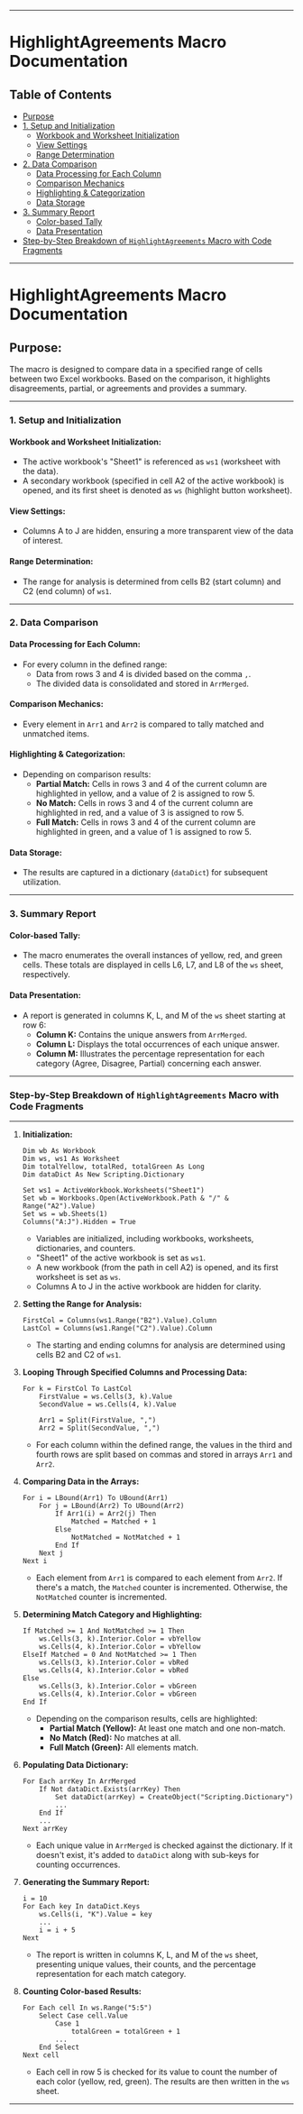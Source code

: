 
---

# HighlightAgreements Macro Documentation

## Table of Contents
- [Purpose](#purpose)
- [1. Setup and Initialization](#1-setup-and-initialization)
  - [Workbook and Worksheet Initialization](#workbook-and-worksheet-initialization)
  - [View Settings](#view-settings)
  - [Range Determination](#range-determination)
- [2. Data Comparison](#2-data-comparison)
  - [Data Processing for Each Column](#data-processing-for-each-column)
  - [Comparison Mechanics](#comparison-mechanics)
  - [Highlighting & Categorization](#highlighting--categorization)
  - [Data Storage](#data-storage)
- [3. Summary Report](#3-summary-report)
  - [Color-based Tally](#color-based-tally)
  - [Data Presentation](#data-presentation)
- [Step-by-Step Breakdown of `HighlightAgreements` Macro with Code Fragments](#step-by-step-breakdown-of-highlightagreements-macro-with-code-fragments)

---
# HighlightAgreements Macro Documentation

## Purpose:
The macro is designed to compare data in a specified range of cells between two Excel workbooks. Based on the comparison, it highlights disagreements, partial, or agreements and provides a summary.

---

### 1. Setup and Initialization

#### Workbook and Worksheet Initialization:
- The active workbook's "Sheet1" is referenced as `ws1` (worksheet with the data).
- A secondary workbook (specified in cell A2 of the active workbook) is opened, and its first sheet is denoted as `ws` (highlight button worksheet).

#### View Settings:
- Columns A to J are hidden, ensuring a more transparent view of the data of interest.

#### Range Determination:
- The range for analysis is determined from cells B2 (start column) and C2 (end column) of `ws1`.

---

### 2. Data Comparison

#### Data Processing for Each Column:
- For every column in the defined range:
  - Data from rows 3 and 4 is divided based on the comma `,`.
  - The divided data is consolidated and stored in `ArrMerged`.

#### Comparison Mechanics:
- Every element in `Arr1` and `Arr2` is compared to tally matched and unmatched items.

#### Highlighting & Categorization:
- Depending on comparison results:
  - **Partial Match:** Cells in rows 3 and 4 of the current column are highlighted in yellow, and a value of 2 is assigned to row 5.
  - **No Match:** Cells in rows 3 and 4 of the current column are highlighted in red, and a value of 3 is assigned to row 5.
  - **Full Match:** Cells in rows 3 and 4 of the current column are highlighted in green, and a value of 1 is assigned to row 5.

#### Data Storage:
- The results are captured in a dictionary (`dataDict`) for subsequent utilization.

---

### 3. Summary Report

#### Color-based Tally:
- The macro enumerates the overall instances of yellow, red, and green cells. These totals are displayed in cells L6, L7, and L8 of the `ws` sheet, respectively.

#### Data Presentation:
- A report is generated in columns K, L, and M of the `ws` sheet starting at row 6:
  - **Column K:** Contains the unique answers from `ArrMerged`.
  - **Column L:** Displays the total occurrences of each unique answer.
  - **Column M:** Illustrates the percentage representation for each category (Agree, Disagree, Partial) concerning each answer.

---

### Step-by-Step Breakdown of `HighlightAgreements` Macro with Code Fragments

---

1. **Initialization:**
    ```vba
    Dim wb As Workbook
    Dim ws, ws1 As Worksheet
    Dim totalYellow, totalRed, totalGreen As Long
    Dim dataDict As New Scripting.Dictionary

    Set ws1 = ActiveWorkbook.Worksheets("Sheet1")
    Set wb = Workbooks.Open(ActiveWorkbook.Path & "/" & Range("A2").Value)
    Set ws = wb.Sheets(1)
    Columns("A:J").Hidden = True
    ```
    - Variables are initialized, including workbooks, worksheets, dictionaries, and counters.
    - "Sheet1" of the active workbook is set as `ws1`.
    - A new workbook (from the path in cell A2) is opened, and its first worksheet is set as `ws`.
    - Columns A to J in the active workbook are hidden for clarity.

2. **Setting the Range for Analysis:**
    ```vba
    FirstCol = Columns(ws1.Range("B2").Value).Column
    LastCol = Columns(ws1.Range("C2").Value).Column
    ```
    - The starting and ending columns for analysis are determined using cells B2 and C2 of `ws1`.

3. **Looping Through Specified Columns and Processing Data:**
    ```vba
    For k = FirstCol To LastCol
        FirstValue = ws.Cells(3, k).Value
        SecondValue = ws.Cells(4, k).Value

        Arr1 = Split(FirstValue, ",")
        Arr2 = Split(SecondValue, ",")
    ```
    - For each column within the defined range, the values in the third and fourth rows are split based on commas and stored in arrays `Arr1` and `Arr2`.

4. **Comparing Data in the Arrays:**
    ```vba
    For i = LBound(Arr1) To UBound(Arr1)
        For j = LBound(Arr2) To UBound(Arr2)
            If Arr1(i) = Arr2(j) Then
                Matched = Matched + 1
            Else
                NotMatched = NotMatched + 1
            End If
        Next j
    Next i
    ```
    - Each element from `Arr1` is compared to each element from `Arr2`. If there's a match, the `Matched` counter is incremented. Otherwise, the `NotMatched` counter is incremented.

5. **Determining Match Category and Highlighting:**
    ```vba
    If Matched >= 1 And NotMatched >= 1 Then
        ws.Cells(3, k).Interior.Color = vbYellow
        ws.Cells(4, k).Interior.Color = vbYellow
    ElseIf Matched = 0 And NotMatched >= 1 Then
        ws.Cells(3, k).Interior.Color = vbRed
        ws.Cells(4, k).Interior.Color = vbRed
    Else
        ws.Cells(3, k).Interior.Color = vbGreen
        ws.Cells(4, k).Interior.Color = vbGreen
    End If
    ```
    - Depending on the comparison results, cells are highlighted:
      - **Partial Match (Yellow):** At least one match and one non-match.
      - **No Match (Red):** No matches at all.
      - **Full Match (Green):** All elements match.

6. **Populating Data Dictionary:**
    ```vba
    For Each arrKey In ArrMerged
        If Not dataDict.Exists(arrKey) Then
            Set dataDict(arrKey) = CreateObject("Scripting.Dictionary")
            ...
        End If
        ...
    Next arrKey
    ```
    - Each unique value in `ArrMerged` is checked against the dictionary. If it doesn't exist, it's added to `dataDict` along with sub-keys for counting occurrences.

7. **Generating the Summary Report:**
    ```vba
    i = 10
    For Each key In dataDict.Keys
        ws.Cells(i, "K").Value = key
        ...
        i = i + 5
    Next
    ```
    - The report is written in columns K, L, and M of the `ws` sheet, presenting unique values, their counts, and the percentage representation for each match category.

8. **Counting Color-based Results:**
    ```vba
    For Each cell In ws.Range("5:5")
        Select Case cell.Value
            Case 1
                totalGreen = totalGreen + 1
            ...
        End Select
    Next cell
    ```
    - Each cell in row 5 is checked for its value to count the number of each color (yellow, red, green). The results are then written in the `ws` sheet.

---